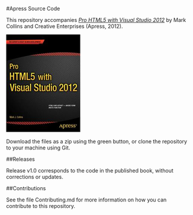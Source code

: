 #Apress Source Code

This repository accompanies [*Pro HTML5 with Visual Studio 2012*](http://www.apress.com/9781430246381) by Mark Collins and Creative Enterprises (Apress, 2012).

![Cover image](9781430246381.jpg)

Download the files as a zip using the green button, or clone the repository to your machine using Git.

##Releases

Release v1.0 corresponds to the code in the published book, without corrections or updates.

##Contributions

See the file Contributing.md for more information on how you can contribute to this repository.

